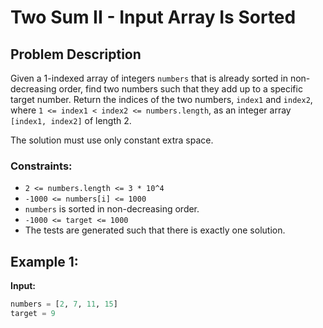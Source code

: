 # Two Sum II - Input Array Is Sorted

## Problem Description

Given a 1-indexed array of integers `numbers` that is already sorted in non-decreasing order, find two numbers such that they add up to a specific target number. Return the indices of the two numbers, `index1` and `index2`, where `1 <= index1 < index2 <= numbers.length`, as an integer array `[index1, index2]` of length 2.

The solution must use only constant extra space.

### Constraints:
- `2 <= numbers.length <= 3 * 10^4`
- `-1000 <= numbers[i] <= 1000`
- `numbers` is sorted in non-decreasing order.
- `-1000 <= target <= 1000`
- The tests are generated such that there is exactly one solution.

## Example 1:
**Input:**
```python
numbers = [2, 7, 11, 15]
target = 9
